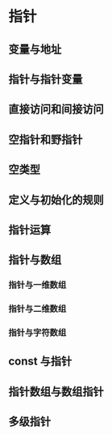 # 指针

## 变量与地址

## 指针与指针变量

## 直接访问和间接访问

## 空指针和野指针

## 空类型

## 定义与初始化的规则

## 指针运算

## 指针与数组

### 指针与一维数组

### 指针与二维数组

### 指针与字符数组

## const 与指针

## 指针数组与数组指针

## 多级指针
